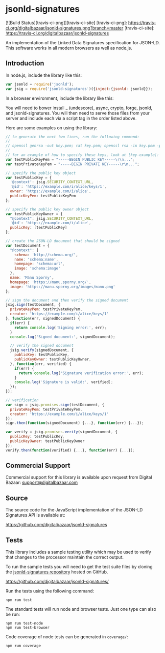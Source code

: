 jsonld-signatures
=================

[![Build Status][travis-ci-png]][travis-ci-site]
[travis-ci-png]: https://travis-ci.org/digitalbazaar/jsonld-signatures.png?branch=master
[travis-ci-site]: https://travis-ci.org/digitalbazaar/jsonld-signatures

An implementation of the Linked Data Signatures specification for JSON-LD.
This software works in all modern browsers as well as node.js.

Introduction
------------

In node.js, include the library like this:
```js
var jsonld = require('jsonld');
var jsig = require('jsonld-signatures')({inject:{jsonld: jsonld}});
```

In a browser environment, include the library like this:

You will need to bower install _ (undescore), async, crypto, 
forge, jsonld, and jsonld-signatures. You will then need to 
serve those files from your server and include each via a
script tag in the order listed above.

Here are some examples on using the library:

```js
// to generate the next two lines, run the following command:
//
// openssl genrsa -out key.pem; cat key.pem; openssl rsa -in key.pem -pubout -out pubkey.pem; cat pubkey.pem; rm key.pem pubkey.pem
//
// for an example of how to specify these keys, look at [key-example]:
var testPublicKeyPem = "-----BEGIN PUBLIC KEY-----\r\n...";
var testPrivateKeyPem = "-----BEGIN PRIVATE KEY-----\r\n...";

// specify the public key object
var testPublicKey = {
  '@context': jsig.SECURITY_CONTEXT_URL,
  '@id': 'https://example.com/i/alice/keys/1',
  owner: 'https://example.com/i/alice',
  publicKeyPem: testPublicKeyPem
};

// specify the public key owner object
var testPublicKeyOwner = {
  "@context": jsig.SECURITY_CONTEXT_URL,
  '@id': 'https://example.com/i/alice',
  publicKey: [testPublicKey]
};

// create the JSON-LD document that should be signed
var testDocument = {
  "@context": {
    schema: 'http://schema.org/',
    name: 'schema:name',
    homepage: 'schema:url',
    image: 'schema:image'
  },
  name: 'Manu Sporny',
  homepage: 'https://manu.sporny.org/',
  image: 'https://manu.sporny.org/images/manu.png'
};

// sign the document and then verify the signed document
jsig.sign(testDocument, {
  privateKeyPem: testPrivateKeyPem,
  creator: 'https://example.com/i/alice/keys/1'
}, function(err, signedDocument) {
  if(err) {
    return console.log('Signing error:', err);
  }
  console.log('Signed document:', signedDocument);

  // verify the signed document
  jsig.verify(signedDocument, {
    publicKey: testPublicKey,
    publicKeyOwner: testPublicKeyOwner,
  }, function(err, verified) {
    if(err) {
      return console.log('Signature verification error:', err);
    }
    console.log('Signature is valid:', verified);
  });
});

// verification
var sign = jsig.promises.sign(testDocument, {
  privateKeyPem: testPrivateKeyPem,
  creator: 'https://example.com/i/alice/keys/1'
});
sign.then(function(signedDocument) {...}, function(err) {...});

var verify = jsig.promises.verify(signedDocument, {
  publicKey: testPublicKey,
  publicKeyOwner: testPublicKeyOwner
});
verify.then(function(verified) {...}, function(err) {...});
```

Commercial Support
------------------

Commercial support for this library is available upon request from
Digital Bazaar: support@digitalbazaar.com

Source
------

The source code for the JavaScript implementation of the JSON-LD Signatures API
is available at:

https://github.com/digitalbazaar/jsonld-signatures

Tests
-----

This library includes a sample testing utility which may be used to verify
that changes to the processor maintain the correct output.

To run the sample tests you will need to get the test suite files by cloning
the [jsonld-signatures repository][jsonld-signatures] hosted on GitHub.

https://github.com/digitalbazaar/jsonld-signatures/

Run the tests using the following command:

    npm run test

The standard tests will run node and browser tests. Just one type can also
be run:

    npm run test-node
    npm run test-browser

Code coverage of node tests can be generated in `coverage/`:

    npm run coverage

[jsonld-signatures]: https://github.com/digitalbazaar/jsonld-signatures/
[key-example]: https://github.com/digitalbazaar/jsonld-signatures/blob/44f1f67db2cfb0b166b7d5f63c40e10cc4642416/tests/test.js#L73

